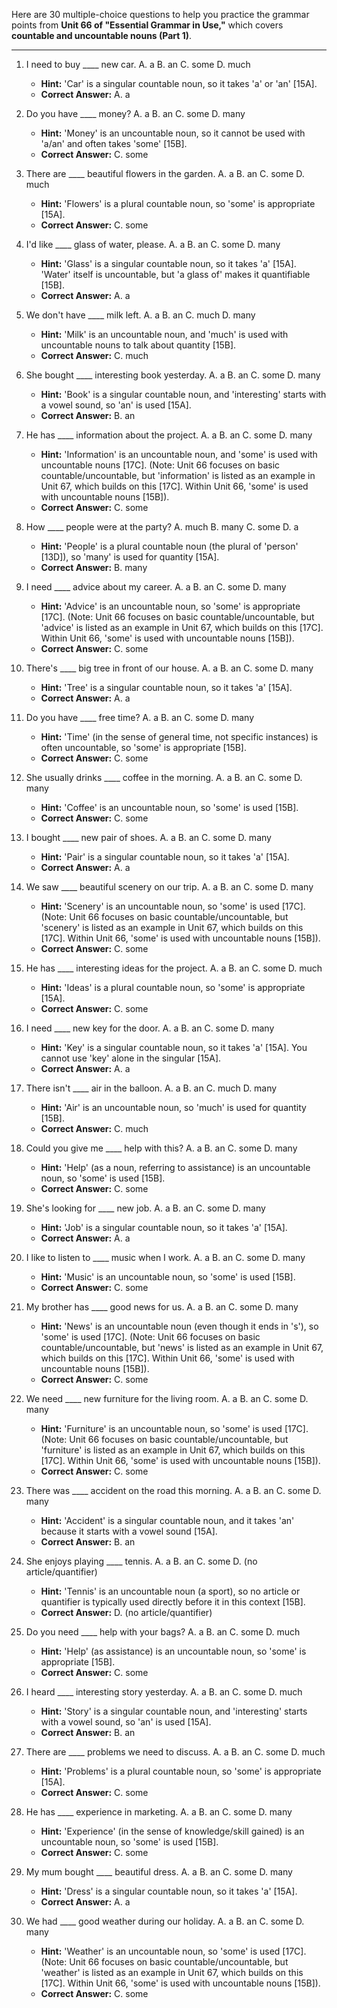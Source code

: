 Here are 30 multiple-choice questions to help you practice the grammar points from **Unit 66 of "Essential Grammar in Use,"** which covers **countable and uncountable nouns (Part 1)**.

***

1.  I need to buy ____ new car.
    A. a B. an C. some D. much
    *   **Hint:** 'Car' is a singular countable noun, so it takes 'a' or 'an' [15A].
    *   **Correct Answer:** A. a

2.  Do you have ____ money?
    A. a B. an C. some D. many
    *   **Hint:** 'Money' is an uncountable noun, so it cannot be used with 'a/an' and often takes 'some' [15B].
    *   **Correct Answer:** C. some

3.  There are ____ beautiful flowers in the garden.
    A. a B. an C. some D. much
    *   **Hint:** 'Flowers' is a plural countable noun, so 'some' is appropriate [15A].
    *   **Correct Answer:** C. some

4.  I'd like ____ glass of water, please.
    A. a B. an C. some D. many
    *   **Hint:** 'Glass' is a singular countable noun, so it takes 'a' [15A]. 'Water' itself is uncountable, but 'a glass of' makes it quantifiable [15B].
    *   **Correct Answer:** A. a

5.  We don't have ____ milk left.
    A. a B. an C. much D. many
    *   **Hint:** 'Milk' is an uncountable noun, and 'much' is used with uncountable nouns to talk about quantity [15B].
    *   **Correct Answer:** C. much

6.  She bought ____ interesting book yesterday.
    A. a B. an C. some D. many
    *   **Hint:** 'Book' is a singular countable noun, and 'interesting' starts with a vowel sound, so 'an' is used [15A].
    *   **Correct Answer:** B. an

7.  He has ____ information about the project.
    A. a B. an C. some D. many
    *   **Hint:** 'Information' is an uncountable noun, and 'some' is used with uncountable nouns [17C]. (Note: Unit 66 focuses on basic countable/uncountable, but 'information' is listed as an example in Unit 67, which builds on this [17C]. Within Unit 66, 'some' is used with uncountable nouns [15B]).
    *   **Correct Answer:** C. some

8.  How ____ people were at the party?
    A. much B. many C. some D. a
    *   **Hint:** 'People' is a plural countable noun (the plural of 'person' [13D]), so 'many' is used for quantity [15A].
    *   **Correct Answer:** B. many

9.  I need ____ advice about my career.
    A. a B. an C. some D. many
    *   **Hint:** 'Advice' is an uncountable noun, so 'some' is appropriate [17C]. (Note: Unit 66 focuses on basic countable/uncountable, but 'advice' is listed as an example in Unit 67, which builds on this [17C]. Within Unit 66, 'some' is used with uncountable nouns [15B]).
    *   **Correct Answer:** C. some

10. There's ____ big tree in front of our house.
    A. a B. an C. some D. many
    *   **Hint:** 'Tree' is a singular countable noun, so it takes 'a' [15A].
    *   **Correct Answer:** A. a

11. Do you have ____ free time?
    A. a B. an C. some D. many
    *   **Hint:** 'Time' (in the sense of general time, not specific instances) is often uncountable, so 'some' is appropriate [15B].
    *   **Correct Answer:** C. some

12. She usually drinks ____ coffee in the morning.
    A. a B. an C. some D. many
    *   **Hint:** 'Coffee' is an uncountable noun, so 'some' is used [15B].
    *   **Correct Answer:** C. some

13. I bought ____ new pair of shoes.
    A. a B. an C. some D. many
    *   **Hint:** 'Pair' is a singular countable noun, so it takes 'a' [15A].
    *   **Correct Answer:** A. a

14. We saw ____ beautiful scenery on our trip.
    A. a B. an C. some D. many
    *   **Hint:** 'Scenery' is an uncountable noun, so 'some' is used [17C]. (Note: Unit 66 focuses on basic countable/uncountable, but 'scenery' is listed as an example in Unit 67, which builds on this [17C]. Within Unit 66, 'some' is used with uncountable nouns [15B]).
    *   **Correct Answer:** C. some

15. He has ____ interesting ideas for the project.
    A. a B. an C. some D. much
    *   **Hint:** 'Ideas' is a plural countable noun, so 'some' is appropriate [15A].
    *   **Correct Answer:** C. some

16. I need ____ new key for the door.
    A. a B. an C. some D. many
    *   **Hint:** 'Key' is a singular countable noun, so it takes 'a' [15A]. You cannot use 'key' alone in the singular [15A].
    *   **Correct Answer:** A. a

17. There isn't ____ air in the balloon.
    A. a B. an C. much D. many
    *   **Hint:** 'Air' is an uncountable noun, so 'much' is used for quantity [15B].
    *   **Correct Answer:** C. much

18. Could you give me ____ help with this?
    A. a B. an C. some D. many
    *   **Hint:** 'Help' (as a noun, referring to assistance) is an uncountable noun, so 'some' is used [15B].
    *   **Correct Answer:** C. some

19. She's looking for ____ new job.
    A. a B. an C. some D. many
    *   **Hint:** 'Job' is a singular countable noun, so it takes 'a' [15A].
    *   **Correct Answer:** A. a

20. I like to listen to ____ music when I work.
    A. a B. an C. some D. many
    *   **Hint:** 'Music' is an uncountable noun, so 'some' is used [15B].
    *   **Correct Answer:** C. some

21. My brother has ____ good news for us.
    A. a B. an C. some D. many
    *   **Hint:** 'News' is an uncountable noun (even though it ends in 's'), so 'some' is used [17C]. (Note: Unit 66 focuses on basic countable/uncountable, but 'news' is listed as an example in Unit 67, which builds on this [17C]. Within Unit 66, 'some' is used with uncountable nouns [15B]).
    *   **Correct Answer:** C. some

22. We need ____ new furniture for the living room.
    A. a B. an C. some D. many
    *   **Hint:** 'Furniture' is an uncountable noun, so 'some' is used [17C]. (Note: Unit 66 focuses on basic countable/uncountable, but 'furniture' is listed as an example in Unit 67, which builds on this [17C]. Within Unit 66, 'some' is used with uncountable nouns [15B]).
    *   **Correct Answer:** C. some

23. There was ____ accident on the road this morning.
    A. a B. an C. some D. many
    *   **Hint:** 'Accident' is a singular countable noun, and it takes 'an' because it starts with a vowel sound [15A].
    *   **Correct Answer:** B. an

24. She enjoys playing ____ tennis.
    A. a B. an C. some D. (no article/quantifier)
    *   **Hint:** 'Tennis' is an uncountable noun (a sport), so no article or quantifier is typically used directly before it in this context [15B].
    *   **Correct Answer:** D. (no article/quantifier)

25. Do you need ____ help with your bags?
    A. a B. an C. some D. much
    *   **Hint:** 'Help' (as assistance) is an uncountable noun, so 'some' is appropriate [15B].
    *   **Correct Answer:** C. some

26. I heard ____ interesting story yesterday.
    A. a B. an C. some D. much
    *   **Hint:** 'Story' is a singular countable noun, and 'interesting' starts with a vowel sound, so 'an' is used [15A].
    *   **Correct Answer:** B. an

27. There are ____ problems we need to discuss.
    A. a B. an C. some D. much
    *   **Hint:** 'Problems' is a plural countable noun, so 'some' is appropriate [15A].
    *   **Correct Answer:** C. some

28. He has ____ experience in marketing.
    A. a B. an C. some D. many
    *   **Hint:** 'Experience' (in the sense of knowledge/skill gained) is an uncountable noun, so 'some' is used [15B].
    *   **Correct Answer:** C. some

29. My mum bought ____ beautiful dress.
    A. a B. an C. some D. many
    *   **Hint:** 'Dress' is a singular countable noun, so it takes 'a' [15A].
    *   **Correct Answer:** A. a

30. We had ____ good weather during our holiday.
    A. a B. an C. some D. many
    *   **Hint:** 'Weather' is an uncountable noun, so 'some' is used [17C]. (Note: Unit 66 focuses on basic countable/uncountable, but 'weather' is listed as an example in Unit 67, which builds on this [17C]. Within Unit 66, 'some' is used with uncountable nouns [15B]).
    *   **Correct Answer:** C. some